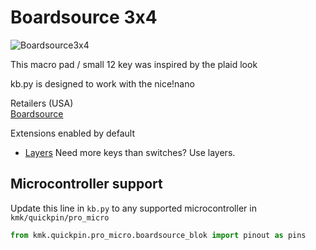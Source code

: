 # Boardsource 3x4

![Boardsource3x4](https://boardsource.imgix.net/30171267-d988-46cc-ba03-9f6a8ab96487.jpg?raw=true)

This macro pad / small 12 key was inspired by the plaid look

kb.py is designed to work with the nice!nano

Retailers (USA)  
[Boardsource](https://boardsource.xyz/store/5ecc2008eee64242946c98c1)  

Extensions enabled by default  
- [Layers](/docs/layers.md) Need more keys than switches? Use layers.

## Microcontroller support

Update this line in `kb.py` to any supported microcontroller in `kmk/quickpin/pro_micro`

```python
from kmk.quickpin.pro_micro.boardsource_blok import pinout as pins
```
